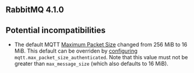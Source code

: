 ## RabbitMQ 4.1.0

## Potential incompatibilities

* The default MQTT [Maximum Packet Size](https://docs.oasis-open.org/mqtt/mqtt/v5.0/os/mqtt-v5.0-os.html#_Toc3901086) changed from 256 MiB to 16 MiB. This default can be overriden by [configuring](https://www.rabbitmq.com/docs/configure#config-file) `mqtt.max_packet_size_authenticated`. Note that this value must not be greater than `max_message_size` (which also defaults to 16 MiB).
